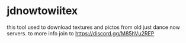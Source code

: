# jdnowtowiitex
this tool used to download textures and pictos from old just dance now servers.
to more info join to https://discord.gg/M85hVu2REP
